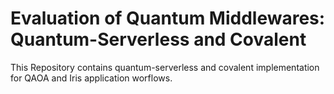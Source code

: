 # Evaluation of Quantum Middlewares: Quantum-Serverless and Covalent
This Repository contains quantum-serverless and covalent implementation for QAOA and Iris application worflows. 
